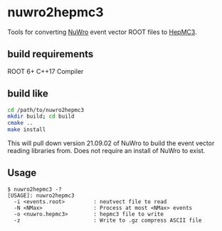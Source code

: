 # nuwro2hepmc3
Tools for converting [NuWro](https://github.com/NuWro/nuwro) event vector ROOT files to [HepMC3](https://gitlab.cern.ch/hepmc/HepMC3).

## build requirements

ROOT 6+
C++17 Compiler

## build like

```bash
cd /path/to/nuwro2hepmc3
mkdir build; cd build
cmake ..
make install
```

This will pull down version 21.09.02 of NuWro to build the event vector reading libraries from. Does not require an install of NuWro to exist.

## Usage

```
$ nuwro2hepmc3 -?
[USAGE]: nuwro2hepmc3
  -i <events.root>         : neutvect file to read
  -N <NMax>                : Process at most <NMax> events
  -o <nuwro.hepmc3>        : hepmc3 file to write
  -z                       : Write to .gz compress ASCII file
```